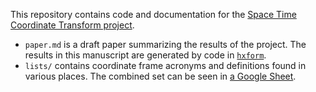 This repository contains code and documentation for the [Space Time Coordinate Transform project](https://drive.google.com/drive/folders/153kkBePjwpaE3RpFBp4lCdMJ7I_Rnhn8).

* `paper.md` is a draft paper summarizing the results of the project. The results in this manuscript are generated by code in [`hxform`](https://github.com/rweigel/hxform).
* `lists/` contains coordinate frame acronyms and definitions found in various places. The combined set can be seen in [a Google Sheet](https://docs.google.com/spreadsheets/d/1b1xjMtH2hRdN3UYYbT3wRP8fwkDJ_G8y5Hifu1FP660/edit?gid=740401402#gid=740401402).
